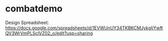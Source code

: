 # combatdemo

Design Spreadsheet: https://docs.google.com/spreadsheets/d/1EVWUnUY34TKBKCMJykgIjYwftQV3WrVmPLSclVZ02_o/edit?usp=sharing
